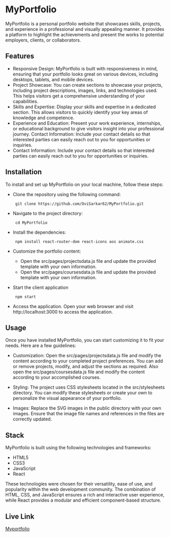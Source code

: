 # MyPortfolio

MyPortfolio is a personal portfolio website that showcases skills, projects, and experience in a professional and visually appealing manner. It provides a platform to highlight the achievements and present the works to potential employers, clients, or collaborators.

## Features

- Responsive Design: MyPortfolio is built with responsiveness in mind, ensuring that your portfolio looks great on various devices, including desktops, tablets, and mobile devices.
- Project Showcase: You can create sections to showcase your projects, including project descriptions, images, links, and technologies used. This helps visitors get a comprehensive understanding of your capabilities.
- Skills and Expertise: Display your skills and expertise in a dedicated section. This allows visitors to quickly identify your key areas of knowledge and competence.
- Experience and Education: Present your work experience, internships, or educational background to give visitors insight into your professional journey.
Contact Information: Include your contact details so that interested parties can easily reach out to you for opportunities or inquiries.
- Contact Information: Include your contact details so that interested parties can easily reach out to you for opportunities or inquiries.
## Installation

To install and set up MyPortfolio on your local machine, follow these steps:
- Clone the repository using the following command:
            
       git clone https://github.com/OviSarkar62/MyPortfolio.git

- Navigate to the project directory:

       cd MyPortfolio

- Install the dependencies:

       npm install react-router-dom react-icons aos animate.css

- Customize the portfolio content:
  - Open the src/pages/projectsdata.js file and update the provided template with your own information.
  - Open the src/pages/coursesdata.js file and update the provided template with your own information.
- Start the client application
       
       npm start
- Access the application. Open your web browser and visit http://localhost:3000 to access the application.

## Usage

Once you have installed MyPortfolio, you can start customizing it to fit your needs. Here are a few guidelines:

- Customization: Open the src/pages/projectsdata.js file and modify the content according to your completed project preferences. You can add or remove projects, modify, and adjust the sections as required. Also open the src/pages/coursesdata.js file and modify the content according to your accomplished courses.

- Styling: The project uses CSS stylesheets located in the src/stylesheets directory. You can modify these stylesheets or create your own to personalize the visual appearance of your portfolio.

- Images: Replace the SVG images in the public directory with your own images. Ensure that the image file names and references in the files are correctly updated.

## Stack

MyPortfolio is built using the following technologies and frameworks:
- HTML5
- CSS3
- JavaScript
- React

These technologies were chosen for their versatility, ease of use, and popularity within the web development community. The combination of HTML, CSS, and JavaScript ensures a rich and interactive user experience, while React provides a modular and efficient component-based structure.
## Live Link
[Myportfolio](https://myself-ovi.vercel.app/)
